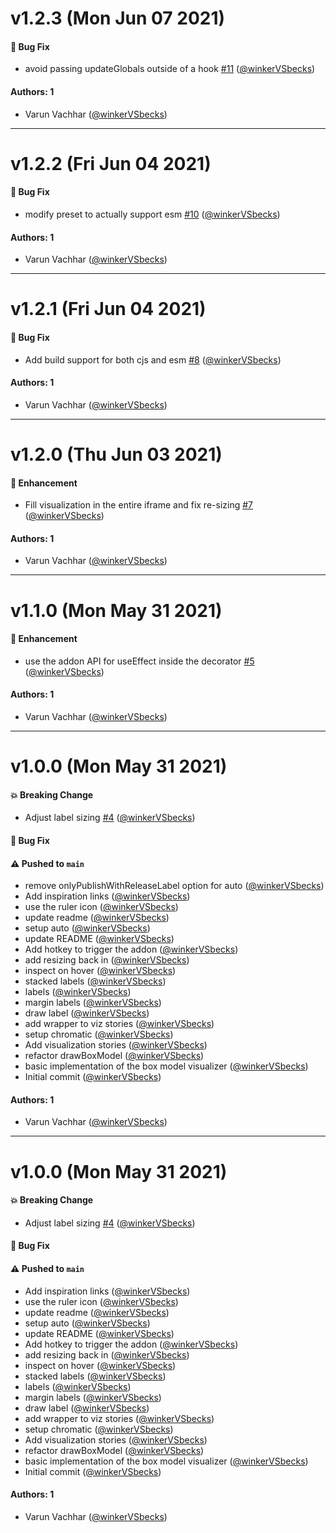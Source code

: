 # v1.2.3 (Mon Jun 07 2021)

#### 🐛 Bug Fix

- avoid passing updateGlobals outside of a hook [#11](https://github.com/storybookjs/addon-measure/pull/11) ([@winkerVSbecks](https://github.com/winkerVSbecks))

#### Authors: 1

- Varun Vachhar ([@winkerVSbecks](https://github.com/winkerVSbecks))

---

# v1.2.2 (Fri Jun 04 2021)

#### 🐛 Bug Fix

- modify preset to actually support esm [#10](https://github.com/storybookjs/addon-measure/pull/10) ([@winkerVSbecks](https://github.com/winkerVSbecks))

#### Authors: 1

- Varun Vachhar ([@winkerVSbecks](https://github.com/winkerVSbecks))

---

# v1.2.1 (Fri Jun 04 2021)

#### 🐛 Bug Fix

- Add build support for both cjs and esm [#8](https://github.com/storybookjs/addon-measure/pull/8) ([@winkerVSbecks](https://github.com/winkerVSbecks))

#### Authors: 1

- Varun Vachhar ([@winkerVSbecks](https://github.com/winkerVSbecks))

---

# v1.2.0 (Thu Jun 03 2021)

#### 🚀 Enhancement

- Fill visualization in the entire iframe and fix re-sizing [#7](https://github.com/storybookjs/addon-measure/pull/7) ([@winkerVSbecks](https://github.com/winkerVSbecks))

#### Authors: 1

- Varun Vachhar ([@winkerVSbecks](https://github.com/winkerVSbecks))

---

# v1.1.0 (Mon May 31 2021)

#### 🚀 Enhancement

- use the addon API for useEffect inside the decorator [#5](https://github.com/storybookjs/addon-measure/pull/5) ([@winkerVSbecks](https://github.com/winkerVSbecks))

#### Authors: 1

- Varun Vachhar ([@winkerVSbecks](https://github.com/winkerVSbecks))

---

# v1.0.0 (Mon May 31 2021)

#### 💥 Breaking Change

- Adjust label sizing [#4](https://github.com/storybookjs/addon-measure/pull/4) ([@winkerVSbecks](https://github.com/winkerVSbecks))

#### 🐛 Bug Fix


#### ⚠️ Pushed to `main`

- remove onlyPublishWithReleaseLabel option for auto ([@winkerVSbecks](https://github.com/winkerVSbecks))
- Add inspiration links ([@winkerVSbecks](https://github.com/winkerVSbecks))
- use the ruler icon ([@winkerVSbecks](https://github.com/winkerVSbecks))
- update readme ([@winkerVSbecks](https://github.com/winkerVSbecks))
- setup auto ([@winkerVSbecks](https://github.com/winkerVSbecks))
- update README ([@winkerVSbecks](https://github.com/winkerVSbecks))
- Add hotkey to trigger the addon ([@winkerVSbecks](https://github.com/winkerVSbecks))
- add resizing back in ([@winkerVSbecks](https://github.com/winkerVSbecks))
- inspect on hover ([@winkerVSbecks](https://github.com/winkerVSbecks))
- stacked labels ([@winkerVSbecks](https://github.com/winkerVSbecks))
- labels ([@winkerVSbecks](https://github.com/winkerVSbecks))
- margin labels ([@winkerVSbecks](https://github.com/winkerVSbecks))
- draw label ([@winkerVSbecks](https://github.com/winkerVSbecks))
- add wrapper to viz stories ([@winkerVSbecks](https://github.com/winkerVSbecks))
- setup chromatic ([@winkerVSbecks](https://github.com/winkerVSbecks))
- Add visualization stories ([@winkerVSbecks](https://github.com/winkerVSbecks))
- refactor drawBoxModel ([@winkerVSbecks](https://github.com/winkerVSbecks))
- basic implementation of the box model visualizer ([@winkerVSbecks](https://github.com/winkerVSbecks))
- Initial commit ([@winkerVSbecks](https://github.com/winkerVSbecks))

#### Authors: 1

- Varun Vachhar ([@winkerVSbecks](https://github.com/winkerVSbecks))

---

# v1.0.0 (Mon May 31 2021)

#### 💥 Breaking Change

- Adjust label sizing [#4](https://github.com/storybookjs/addon-measure/pull/4) ([@winkerVSbecks](https://github.com/winkerVSbecks))

#### 🐛 Bug Fix


#### ⚠️ Pushed to `main`

- Add inspiration links ([@winkerVSbecks](https://github.com/winkerVSbecks))
- use the ruler icon ([@winkerVSbecks](https://github.com/winkerVSbecks))
- update readme ([@winkerVSbecks](https://github.com/winkerVSbecks))
- setup auto ([@winkerVSbecks](https://github.com/winkerVSbecks))
- update README ([@winkerVSbecks](https://github.com/winkerVSbecks))
- Add hotkey to trigger the addon ([@winkerVSbecks](https://github.com/winkerVSbecks))
- add resizing back in ([@winkerVSbecks](https://github.com/winkerVSbecks))
- inspect on hover ([@winkerVSbecks](https://github.com/winkerVSbecks))
- stacked labels ([@winkerVSbecks](https://github.com/winkerVSbecks))
- labels ([@winkerVSbecks](https://github.com/winkerVSbecks))
- margin labels ([@winkerVSbecks](https://github.com/winkerVSbecks))
- draw label ([@winkerVSbecks](https://github.com/winkerVSbecks))
- add wrapper to viz stories ([@winkerVSbecks](https://github.com/winkerVSbecks))
- setup chromatic ([@winkerVSbecks](https://github.com/winkerVSbecks))
- Add visualization stories ([@winkerVSbecks](https://github.com/winkerVSbecks))
- refactor drawBoxModel ([@winkerVSbecks](https://github.com/winkerVSbecks))
- basic implementation of the box model visualizer ([@winkerVSbecks](https://github.com/winkerVSbecks))
- Initial commit ([@winkerVSbecks](https://github.com/winkerVSbecks))

#### Authors: 1

- Varun Vachhar ([@winkerVSbecks](https://github.com/winkerVSbecks))
